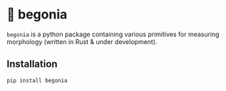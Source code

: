 # :triangular_ruler: begonia

`begonia` is a python package containing various primitives for measuring morphology (written in Rust & under development).

## Installation

```bash
pip install begonia
```
